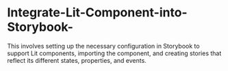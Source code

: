 # Integrate-Lit-Component-into-Storybook-
This  involves setting up the necessary configuration in Storybook to support Lit components, importing the component, and creating stories that reflect its different states, properties, and events.
